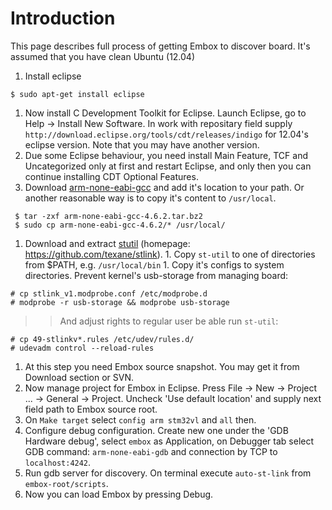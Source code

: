 # Introduction #

This page describes full process of getting Embox to discover board. It's assumed that you have clean Ubuntu (12.04)

  1. Install eclipse
```
$ sudo apt-get install eclipse
```
  1. Now install C Development Toolkit for Eclipse. Launch Eclipse, go to Help -> Install New Software. In work with repositary field supply `http://download.eclipse.org/tools/cdt/releases/indigo` for 12.04's eclipse version. Note that you may have another version.
  1. Due some Eclipse behaviour, you need install Main Feature, TCF and Uncategorized only at first and restart Eclipse, and only then you can continue installing CDT Optional Features.
  1. Download [arm-none-eabi-gcc](http://embox.googlecode.com/files/arm-none-eabi-gcc-4.6.2.tar.bz2) and add it's location to your path. Or another reasonable way is to copy it's content to `/usr/local`.
```
 $ tar -zxf arm-none-eabi-gcc-4.6.2.tar.bz2
 $ sudo cp arm-none-eabi-gcc-4.6.2/* /usr/local/
```
  1. Download and extract [stutil](http://embox.googlecode.com/files/texane-stlink.tar.bz2) (homepage: https://github.com/texane/stlink).
    1. Copy `st-util` to one of directories from $PATH, e.g. `/usr/local/bin`
    1. Copy it's configs to system directories. Prevent kernel's usb-storage from managing board:
```
# cp stlink_v1.modprobe.conf /etc/modprobe.d
# modprobe -r usb-storage && modprobe usb-storage
```
> > And adjust rights to regular user be able run `st-util`:
```
# cp 49-stlinkv*.rules /etc/udev/rules.d/
# udevadm control --reload-rules
```
  1. At this step you need Embox source snapshot. You may get it from Download section or SVN.
  1. Now manage project for Embox in Eclipse. Press File -> New -> Project ... -> General -> Project. Uncheck 'Use default location' and supply next field path to Embox source root.
  1. On `Make target` select `config arm stm32vl` and `all` then.
  1. Configure debug configuration. Create new one under the 'GDB Hardware debug', select `embox` as Application, on Debugger tab select GDB command: `arm-none-eabi-gdb` and connection by TCP to `localhost:4242`.
  1. Run gdb server for discovery. On terminal execute `auto-st-link` from `embox-root/scripts`.
  1. Now you can load Embox by pressing Debug.